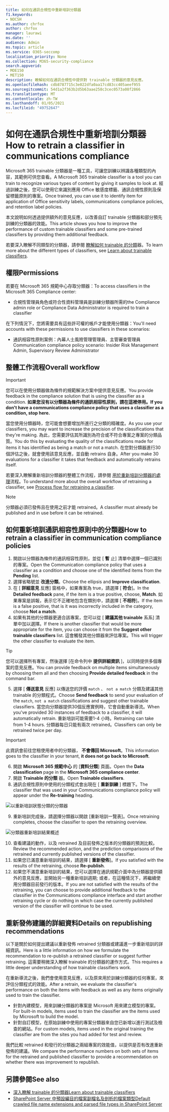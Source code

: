 ```yaml
---
title: 如何在通訊合規性中重新培訓分類器
f1.keywords:
- NOCSH
ms.author: chrfox
author: chrfox
manager: laurawi
ms.date: ''
audience: Admin
ms.topic: article
ms.service: O365-seccomp
localization_priority: None
ms.collection: M365-security-compliance
search.appverid:
- MOE150
- MET150
description: 瞭解如何在通訊合規性中提供對 trainable 分類器的意見反應。
ms.openlocfilehash: cdb8787715c3e022dfa0aa17cd83cc405aeef955
ms.sourcegitcommit: 54d1a2f363b2d5b63aae258c3cec0573a08f2866
ms.translationtype: MT
ms.contentlocale: zh-TW
ms.lasthandoff: 01/05/2021
ms.locfileid: "49752647"
---
```

# <a name="how-to-retrain-a-classifier-in-communications-compliance"></a><span data-ttu-id="87e53-103">如何在通訊合規性中重新培訓分類器</span><span class="sxs-lookup"><span data-stu-id="87e53-103">How to retrain a classifier in communications compliance</span></span>

<span data-ttu-id="87e53-104">Microsoft 365 trainable 分類器是一種工具，可讓您訓練以辨識各種類型的內容，其範例可供您查看。</span><span class="sxs-lookup"><span data-stu-id="87e53-104">A Microsoft 365 trainable classifier is a tool you can train to recognize various types of content by giving it samples to look at.</span></span> <span data-ttu-id="87e53-105">經過訓練之後，您可以使用它來識別應用 Office 敏感度標籤、通訊合規性原則及保留標籤原則的專案。</span><span class="sxs-lookup"><span data-stu-id="87e53-105">Once trained, you can use it to identify item for application of Office sensitivity labels, communications compliance policies, and retention label policies.</span></span>

<span data-ttu-id="87e53-106">本文說明如何透過提供額外的意見反應，以改善自訂 trainable 分類器和部分預先訓練的分類器的效能。</span><span class="sxs-lookup"><span data-stu-id="87e53-106">This article shows you how to improve the performance of custom trainable classifiers and some pre-trained classifiers by providing them additional feedback.</span></span>

<span data-ttu-id="87e53-107">若要深入瞭解不同類型的分類器，請參閱 [瞭解如何 trainable 的分類](classifier-learn-about.md)器。</span><span class="sxs-lookup"><span data-stu-id="87e53-107">To learn more about the different types of classifiers, see [Learn about trainable classifiers](classifier-learn-about.md).</span></span>

## <a name="permissions"></a><span data-ttu-id="87e53-108">權限</span><span class="sxs-lookup"><span data-stu-id="87e53-108">Permissions</span></span>

<span data-ttu-id="87e53-109">若要在 Microsoft 365 規範中心存取分類器：</span><span class="sxs-lookup"><span data-stu-id="87e53-109">To access classifiers in the Microsoft 365 Compliance center:</span></span>

- <span data-ttu-id="87e53-110">合規性管理員角色或符合性資料管理員是訓練分類器所需的</span><span class="sxs-lookup"><span data-stu-id="87e53-110">the Compliance admin role or Compliance Data Administrator is required to train a classifier</span></span>

<span data-ttu-id="87e53-111">在下列情況下，您將需要具有這些許可權的帳戶才能使用分類器：</span><span class="sxs-lookup"><span data-stu-id="87e53-111">You'll need accounts with these permissions to use classifiers in these scenarios:</span></span>

- <span data-ttu-id="87e53-112">通訊相容性原則案例：內幕人士風險管理管理員、主管審查管理員</span><span class="sxs-lookup"><span data-stu-id="87e53-112">Communication compliance policy scenario: Insider Risk Management Admin, Supervisory Review Administrator</span></span> 

## <a name="overall-workflow"></a><span data-ttu-id="87e53-113">整體工作流程</span><span class="sxs-lookup"><span data-stu-id="87e53-113">Overall workflow</span></span>

> [!IMPORTANT]
> <span data-ttu-id="87e53-114">您可以在使用分類器做為條件的規範解決方案中提供意見反應。</span><span class="sxs-lookup"><span data-stu-id="87e53-114">You provide feedback in the compliance solution that is using the classifier as a condition.</span></span> <span data-ttu-id="87e53-115">**如果您沒有以分類器為條件的通訊相容性原則，請在這裡停用。**</span><span class="sxs-lookup"><span data-stu-id="87e53-115">**If you don't have a communications compliance policy that uses a classifier as a condition, stop here.**</span></span>

<span data-ttu-id="87e53-116">當您使用分類器時，您可能會想要增加所進行之分類的精確度。</span><span class="sxs-lookup"><span data-stu-id="87e53-116">As you use your classifiers, you may want to increase the precision of the classifications that they're making.</span></span> <span data-ttu-id="87e53-117">為此，您需要評估其所識別為符合或不符合專案之專案的分類品質。</span><span class="sxs-lookup"><span data-stu-id="87e53-117">You do this by evaluating the quality of the classifications made  for items it has identified as being a match or not a match.</span></span> <span data-ttu-id="87e53-118">在您對分類器進行30個評估之後，就會使用該意見反應，並自動 retrains 自身。</span><span class="sxs-lookup"><span data-stu-id="87e53-118">After you make 30 evaluations for a classifier it takes that feedback and automatically retrains itself.</span></span>

<span data-ttu-id="87e53-119">若要深入瞭解重新培訓分類器的整體工作流程，請參閱 [用於重新培訓分類器的處理](classifier-learn-about.md#retraining-classifiers)流程。</span><span class="sxs-lookup"><span data-stu-id="87e53-119">To understand more about the overall workflow of retraining a classifier, see [Process flow for retraining a classifier](classifier-learn-about.md#retraining-classifiers).</span></span>

> [!NOTE]
> <span data-ttu-id="87e53-120">分類器必須已發佈且在使用之前才能 retrained。</span><span class="sxs-lookup"><span data-stu-id="87e53-120">A classifier must already be published and in use before it can be retrained.</span></span>

## <a name="how-to-retrain-a-classifier-in-communication-compliance-policies"></a><span data-ttu-id="87e53-121">如何重新培訓通訊相容性原則中的分類器</span><span class="sxs-lookup"><span data-stu-id="87e53-121">How to retrain a classifier in communication compliance policies</span></span>

1. <span data-ttu-id="87e53-122">開啟以分類器為條件的通訊相容性原則，並從 [ **暫** 止] 清單中選擇一個已識別的專案。</span><span class="sxs-lookup"><span data-stu-id="87e53-122">Open the Communication compliance policy that uses a classifier as a condition and choose one of the identified items from the **Pending** list.</span></span>
2. <span data-ttu-id="87e53-123">選擇省略號並 **改進分類**。</span><span class="sxs-lookup"><span data-stu-id="87e53-123">Choose the ellipsis and **Improve classification**.</span></span>
3. <span data-ttu-id="87e53-124">在 [ **詳細意見** 反應] 窗格中，如果專案為 true，請選擇 [ **符合**]。</span><span class="sxs-lookup"><span data-stu-id="87e53-124">In the **Detailed feedback** pane, if the item is a true positive, choose, **Match**.</span></span>  <span data-ttu-id="87e53-125">如果專案是誤報，表示它不正確地包含在類別中，請選擇 [ **不相符**]。</span><span class="sxs-lookup"><span data-stu-id="87e53-125">If the item is a false positive, that is it was incorrectly included in the category, choose **Not a match**.</span></span>
4. <span data-ttu-id="87e53-126">如果有其他的分類器更適合該專案，您可以從 [ **建議其他 trainable** 系系] 清單中加以選擇。</span><span class="sxs-lookup"><span data-stu-id="87e53-126">If there is another classifier that would be more appropriate for the item, you can choose it from the **Suggest other trainable classifiers** list.</span></span> <span data-ttu-id="87e53-127">這會觸發其他分類器來評估專案。</span><span class="sxs-lookup"><span data-stu-id="87e53-127">This will trigger the other classifier to evaluate the item.</span></span>

> [!TIP]
> <span data-ttu-id="87e53-128">您可以選擇所有專案，然後選擇 [在命令列中 **提供詳細資訊** ]，以同時提供多個專案的意見反應。</span><span class="sxs-lookup"><span data-stu-id="87e53-128">You can provide feedback on multiple items simultaneously by choosing them all and then choosing **Provide detailed feedback** in the command bar.</span></span>

5. <span data-ttu-id="87e53-129">選擇 [ **傳送意見** 反應] 以傳送您的評價 `match` 、 `not a match` 分類及建議其他 trainable 的分類程式。</span><span class="sxs-lookup"><span data-stu-id="87e53-129">Choose **Send feedback** to send your evaluation of the `match`, `not a match` classifications and suggest other trainable classifiers.</span></span> <span data-ttu-id="87e53-130">當您向分類器提供30個反應實例時，它會自動重新導流。</span><span class="sxs-lookup"><span data-stu-id="87e53-130">When you've provided 30 instances of feedback to a classifier, it will automatically  retrain.</span></span> <span data-ttu-id="87e53-131">重新培訓可能需要1-4 小時。</span><span class="sxs-lookup"><span data-stu-id="87e53-131">Retraining can take from 1-4 hours.</span></span> <span data-ttu-id="87e53-132">分類器每日只能有兩次 retrained。</span><span class="sxs-lookup"><span data-stu-id="87e53-132">Classifiers can only be retrained twice per day.</span></span>

> [!IMPORTANT]
> <span data-ttu-id="87e53-133">此資訊會前往您租使用者中的分類器， **不會傳回 Microsoft**。</span><span class="sxs-lookup"><span data-stu-id="87e53-133">This information goes to the classifier in your tenant, **it does not go back to Microsoft**.</span></span>

6.  <span data-ttu-id="87e53-134">開啟 **Microsoft 365 規範中心** 的 [**資料分類**] 頁面。</span><span class="sxs-lookup"><span data-stu-id="87e53-134">Open the **Data classification** page in the **Microsoft 365 compliance center**.</span></span>
7. <span data-ttu-id="87e53-135">開啟 **Trainable 的分類** 器。</span><span class="sxs-lookup"><span data-stu-id="87e53-135">Open **Trainable classifiers**.</span></span>
8. <span data-ttu-id="87e53-136">通訊合規性原則中使用的分類程式會出現在 [ **重新訓練** ] 標題下。</span><span class="sxs-lookup"><span data-stu-id="87e53-136">The classifier that was used in your Communications compliance policy will appear under the **Re-training** heading.</span></span>

![以重新培訓狀態分類的分類器](../media/classifier-retraining.png)

9. <span data-ttu-id="87e53-138">重新培訓完成後，請選擇分類器以開啟 [重新培訓一覽表]。</span><span class="sxs-lookup"><span data-stu-id="87e53-138">Once retraining completes, choose the classifier to open the retraining overview.</span></span>

![分類器重新培訓結果概述](../media/classifier-retraining-overview.png)

10. <span data-ttu-id="87e53-140">查看建議的動作，以及 retrained 及目前發佈之版本的分類器的預測比較。</span><span class="sxs-lookup"><span data-stu-id="87e53-140">Review the recommended action, and the prediction comparisons of the retrained and currently published versions of the classifier.</span></span>
11. <span data-ttu-id="87e53-141">如果您已滿意重新培訓的結果，請選擇 [ **重新發佈**]。</span><span class="sxs-lookup"><span data-stu-id="87e53-141">If you satisfied with the results of the retraining, choose **Re-publish**.</span></span>
12. <span data-ttu-id="87e53-142">如果您不滿意重新培訓的結果，您可以選擇在通訊規範介面中為分類器提供額外的意見反應，並開始另一種重新培訓週期; 或者，在這種情況下，將繼續使用分類器目前發行的版本。</span><span class="sxs-lookup"><span data-stu-id="87e53-142">If you are not satisfied with the results of the retraining, you can choose to provide additional feedback to the classifier in the Communications compliance interface and start another retraining cycle or do nothing in which case the currently published version of the classifier will continue to be used.</span></span> 

## <a name="details-on-republishing-recommendations"></a><span data-ttu-id="87e53-143">重新發佈建議的詳細資料</span><span class="sxs-lookup"><span data-stu-id="87e53-143">Details on republishing recommendations</span></span>

<span data-ttu-id="87e53-144">以下是關於如何提出建議以重新發佈 retrained 分類器或建議進一步重新培訓的詳細資訊。</span><span class="sxs-lookup"><span data-stu-id="87e53-144">Here is a little information on how we formulate the recommendation to re-publish a retrained classifier or suggest further retraining.</span></span> <span data-ttu-id="87e53-145">這需要稍微深入瞭解 trainable 的分類器的運作方式。</span><span class="sxs-lookup"><span data-stu-id="87e53-145">This requires a little deeper understanding of how trainable classifiers work.</span></span>

<span data-ttu-id="87e53-146">在重新導流之後，我們會使用意見反應，以及原來用於訓練分類器的任何專案，來評估分類程式的效能。</span><span class="sxs-lookup"><span data-stu-id="87e53-146">After a retrain, we evaluate the classifier's performance on both the items with feedback as well as any items originally used to train the classifier.</span></span> 

- <span data-ttu-id="87e53-147">針對內建模型，用來訓練分類器的專案是 Microsoft 用來建立模型的專案。</span><span class="sxs-lookup"><span data-stu-id="87e53-147">For built-in models, items used to train the classifier are the items used by Microsoft to build the model.</span></span>
- <span data-ttu-id="87e53-148">針對自訂模型，在原始訓練中使用的專案分類器來自您已新增以進行測試及檢查的網站。</span><span class="sxs-lookup"><span data-stu-id="87e53-148">For custom models, items used in the original training the classifier are from the sites you had added for test and review.</span></span>

<span data-ttu-id="87e53-149">我們比較 retrained 和發行的分類器之兩組專案的效能值，以提供是否有改進重新發佈的建議。</span><span class="sxs-lookup"><span data-stu-id="87e53-149">We compare the performance numbers on both sets of items for the retrained and published classifier to provide a recommendation on whether there was improvement to republish.</span></span> 

## <a name="see-also"></a><span data-ttu-id="87e53-150">另請參閱</span><span class="sxs-lookup"><span data-stu-id="87e53-150">See also</span></span>

- [<span data-ttu-id="87e53-151">深入瞭解 trainable 的分類器</span><span class="sxs-lookup"><span data-stu-id="87e53-151">Learn about trainable classifiers</span></span>](classifier-learn-about.md)
- [<span data-ttu-id="87e53-152">SharePoint Server 中預設編目的檔案副檔名及剖析的檔案類型</span><span class="sxs-lookup"><span data-stu-id="87e53-152">Default crawled file name extensions and parsed file types in SharePoint Server</span></span>](https://docs.microsoft.com/sharepoint/technical-reference/default-crawled-file-name-extensions-and-parsed-file-types)
